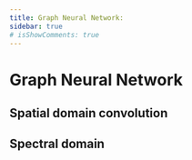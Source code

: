 ```yaml
---
title: Graph Neural Network: 
sidebar: true
# isShowComments: true
---
```

# Graph Neural Network
<ClientOnly>
<title-pv/>
</ClientOnly>


## Spatial domain convolution 


## Spectral domain 



<ClientOnly>
  <leave/>
</ClientOnly/>